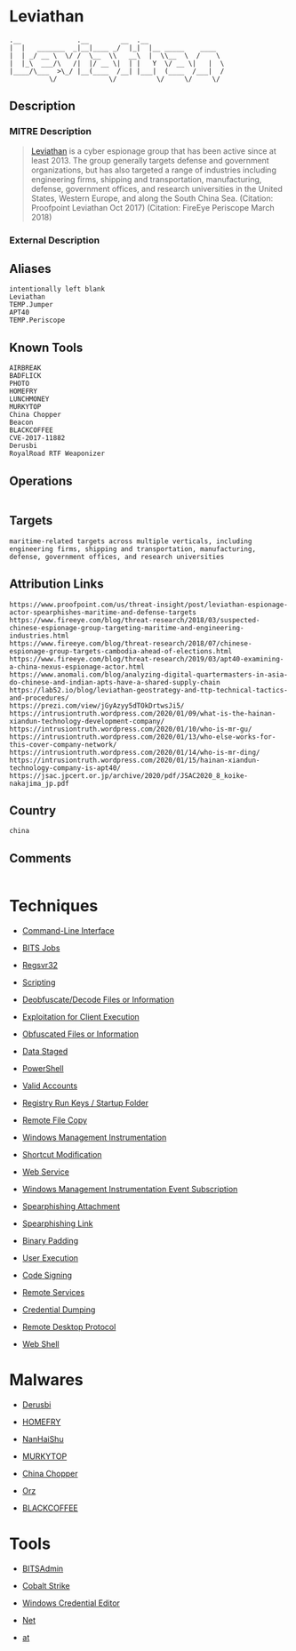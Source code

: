 
# Leviathan

```
.__              .__        __  .__                   
|  |   _______  _|__|____ _/  |_|  |__ _____    ____  
|  | _/ __ \  \/ /  \__  \\   __\  |  \\__  \  /    \ 
|  |_\  ___/\   /|  |/ __ \|  | |   Y  \/ __ \|   |  \
|____/\___  >\_/ |__(____  /__| |___|  (____  /___|  /
          \/             \/          \/     \/     \/ 

```

## Description

### MITRE Description

> [Leviathan](https://attack.mitre.org/groups/G0065) is a cyber espionage group that has been active since at least 2013. The group generally targets defense and government organizations, but has also targeted a range of industries including engineering firms, shipping and transportation, manufacturing, defense, government offices, and research universities in the United States, Western Europe, and along the South China Sea. (Citation: Proofpoint Leviathan Oct 2017) (Citation: FireEye Periscope March 2018)

### External Description

> 

## Aliases

```
intentionally left blank
Leviathan
TEMP.Jumper
APT40
TEMP.Periscope
```

## Known Tools

```
AIRBREAK
BADFLICK
PHOTO
HOMEFRY
LUNCHMONEY
MURKYTOP
China Chopper
Beacon
BLACKCOFFEE
CVE-2017-11882
Derusbi
RoyalRoad RTF Weaponizer
```

## Operations

```

```

## Targets

```
maritime-related targets across multiple verticals, including engineering firms, shipping and transportation, manufacturing, defense, government offices, and research universities
```

## Attribution Links

```
https://www.proofpoint.com/us/threat-insight/post/leviathan-espionage-actor-spearphishes-maritime-and-defense-targets
https://www.fireeye.com/blog/threat-research/2018/03/suspected-chinese-espionage-group-targeting-maritime-and-engineering-industries.html
https://www.fireeye.com/blog/threat-research/2018/07/chinese-espionage-group-targets-cambodia-ahead-of-elections.html
https://www.fireeye.com/blog/threat-research/2019/03/apt40-examining-a-china-nexus-espionage-actor.html
https://www.anomali.com/blog/analyzing-digital-quartermasters-in-asia-do-chinese-and-indian-apts-have-a-shared-supply-chain
https://lab52.io/blog/leviathan-geostrategy-and-ttp-technical-tactics-and-procedures/
https://prezi.com/view/jGyAzyy5dTOkDrtwsJi5/
https://intrusiontruth.wordpress.com/2020/01/09/what-is-the-hainan-xiandun-technology-development-company/
https://intrusiontruth.wordpress.com/2020/01/10/who-is-mr-gu/
https://intrusiontruth.wordpress.com/2020/01/13/who-else-works-for-this-cover-company-network/
https://intrusiontruth.wordpress.com/2020/01/14/who-is-mr-ding/
https://intrusiontruth.wordpress.com/2020/01/15/hainan-xiandun-technology-company-is-apt40/
https://jsac.jpcert.or.jp/archive/2020/pdf/JSAC2020_8_koike-nakajima_jp.pdf
```

## Country

```
china
```

## Comments

```

```

# Techniques


* [Command-Line Interface](../techniques/Command-Line-Interface.md)

* [BITS Jobs](../techniques/BITS-Jobs.md)
    
* [Regsvr32](../techniques/Regsvr32.md)
    
* [Scripting](../techniques/Scripting.md)
    
* [Deobfuscate/Decode Files or Information](../techniques/Deobfuscate-Decode-Files-or-Information.md)
    
* [Exploitation for Client Execution](../techniques/Exploitation-for-Client-Execution.md)
    
* [Obfuscated Files or Information](../techniques/Obfuscated-Files-or-Information.md)
    
* [Data Staged](../techniques/Data-Staged.md)
    
* [PowerShell](../techniques/PowerShell.md)
    
* [Valid Accounts](../techniques/Valid-Accounts.md)
    
* [Registry Run Keys / Startup Folder](../techniques/Registry-Run-Keys---Startup-Folder.md)
    
* [Remote File Copy](../techniques/Remote-File-Copy.md)
    
* [Windows Management Instrumentation](../techniques/Windows-Management-Instrumentation.md)
    
* [Shortcut Modification](../techniques/Shortcut-Modification.md)
    
* [Web Service](../techniques/Web-Service.md)
    
* [Windows Management Instrumentation Event Subscription](../techniques/Windows-Management-Instrumentation-Event-Subscription.md)
    
* [Spearphishing Attachment](../techniques/Spearphishing-Attachment.md)
    
* [Spearphishing Link](../techniques/Spearphishing-Link.md)
    
* [Binary Padding](../techniques/Binary-Padding.md)
    
* [User Execution](../techniques/User-Execution.md)
    
* [Code Signing](../techniques/Code-Signing.md)
    
* [Remote Services](../techniques/Remote-Services.md)
    
* [Credential Dumping](../techniques/Credential-Dumping.md)
    
* [Remote Desktop Protocol](../techniques/Remote-Desktop-Protocol.md)
    
* [Web Shell](../techniques/Web-Shell.md)
    

# Malwares


* [Derusbi](../malwares/Derusbi.md)

* [HOMEFRY](../malwares/HOMEFRY.md)
    
* [NanHaiShu](../malwares/NanHaiShu.md)
    
* [MURKYTOP](../malwares/MURKYTOP.md)
    
* [China Chopper](../malwares/China-Chopper.md)
    
* [Orz](../malwares/Orz.md)
    
* [BLACKCOFFEE](../malwares/BLACKCOFFEE.md)
    

# Tools


* [BITSAdmin](../tools/BITSAdmin.md)

* [Cobalt Strike](../tools/Cobalt-Strike.md)
    
* [Windows Credential Editor](../tools/Windows-Credential-Editor.md)
    
* [Net](../tools/Net.md)
    
* [at](../tools/at.md)
    
